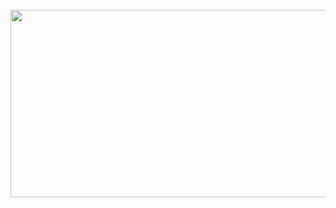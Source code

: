 <br clear="both">

<div align="center">
  <img height="300" width="600" src="https://i.makeagif.com/media/11-09-2024/tehD2G.gif"  />
</div>

###
